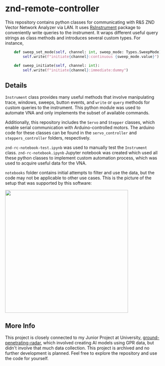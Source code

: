 # znd-remote-controller

This repository contains python classes for communicating with R&S ZND Vector Network Analyzer via LAN. It uses [RsInstrument](https://pypi.org/project/RsInstrument/) package to 
conveniently write queries to the instrument. It wraps different useful query strings as class methods and introduces several custom types. For instance,

```python
    def sweep_set_mode(self, channel: int, sweep_mode: Types.SweepMode):
        self.write(f"initiate{channel}:continuous {sweep_mode.value}")

    def sweep_initiate(self, channel: int):
        self.write(f"initiate{channel}:immediate:dummy")
```

## Details

`Instrument` class provides many useful methods that involve manipulating trace, windows, sweeps, 
button events, and `write` or `query` methods for custom queries to the instrument. This python module was used to automate VNA 
and only implements the subset of available commands.

Additionally, this repository includes the `Servo` and `Stepper` classes, 
which enable serial communication with Arduino-controlled motors. 
The arduino code for these classes can be found in the `servo_controller` and `steppers_controller` folders, respectively.

`znd-rc-notebook-test.ipynb` was used to manually test the `Instrument` class. `znd-rc-notebook.ipynb` Jupyter notebook 
was created which used all these python classes to implement custom automation process, which was used to acquire useful data for the VNA.

`notebooks` folder contains initial attempts to filter and use the data, but the code may not be applicable to other use cases. This is 
the picture of the setup that was supported by this software:

<img src="https://github.com/lnadi17/znd-remote-controller/assets/19193250/b283769e-12a8-4702-8cb6-23c299c79e40" width="400">

## More Info

This project is closely connected to my Junior Project at University, [ground-penetrating-radar](https://github.com/lnadi17/ground-penetrating-radar), 
which involved creating AI models using GPR data, but didn't involve that much data collection. This project is archived and no further 
development is planned. Feel free to explore the repository and use the code for yourself.
